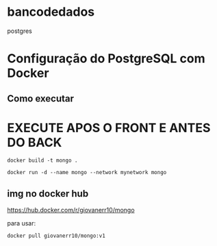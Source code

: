 # bancodedados
postgres

# Configuração do PostgreSQL com Docker

## Como executar

# EXECUTE APOS O FRONT E ANTES DO BACK

```
docker build -t mongo .

docker run -d --name mongo --network mynetwork mongo
```

## img no docker hub

https://hub.docker.com/r/giovanerr10/mongo

para usar:
```
docker pull giovanerr10/mongo:v1

```

